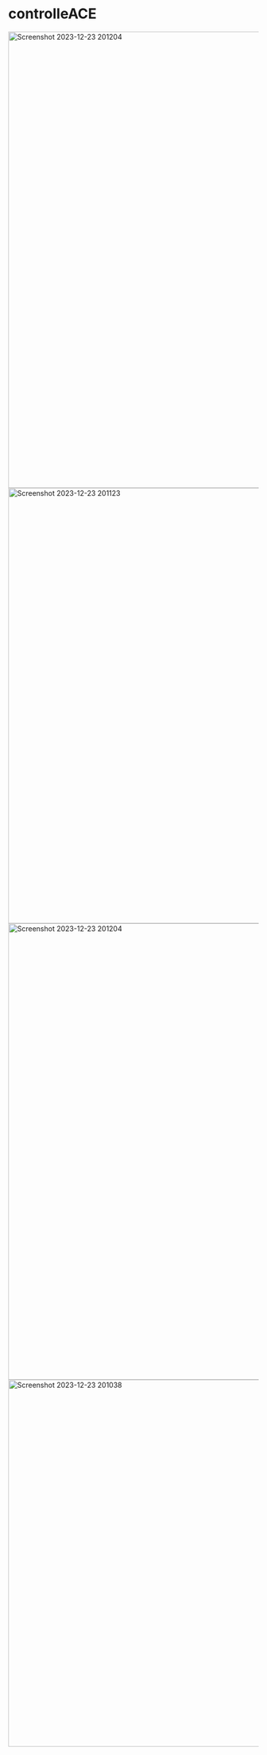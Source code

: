 # controlleACE
<img width="919" alt="Screenshot 2023-12-23 201204" src="https://github.com/ridaLGN/controlleACE/assets/125476243/be7ef60c-cc47-4e03-8039-23f1da184f36">
<img width="877" alt="Screenshot 2023-12-23 201123" src="https://github.com/ridaLGN/controlleACE/assets/125476243/dfc94f56-42a1-4819-95d1-3014b3881637">
<img width="919" alt="Screenshot 2023-12-23 201204" src="https://github.com/ridaLGN/controlleACE/assets/125476243/6eb3ae43-db48-40ae-b752-6f3d49f2081c">

<img width="739" alt="Screenshot 2023-12-23 201038" src="https://github.com/ridaLGN/controlleACE/assets/125476243/cb9682af-84ef-43da-927d-ed285fab4276">
